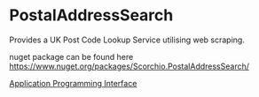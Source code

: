 # PostalAddressSearch
Provides a UK Post Code Lookup Service utilising web scraping.

nuget package can be found here
https://www.nuget.org/packages/Scorchio.PostalAddressSearch/

[Application Programming Interface](Scorchio.PostalAddressSearch.md)



